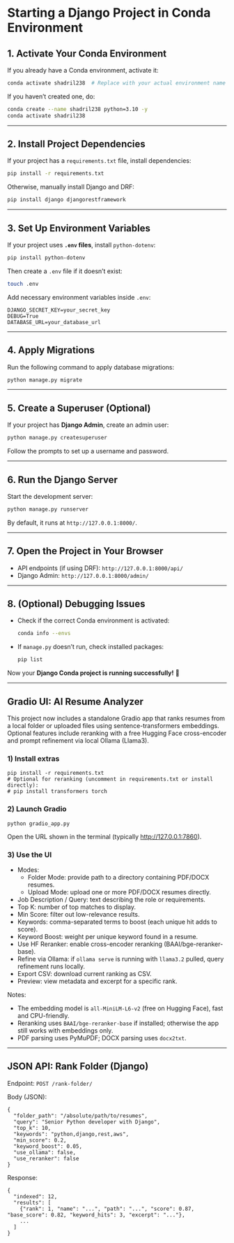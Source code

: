 # **Starting a Django Project in Conda Environment**

## **1. Activate Your Conda Environment**
If you already have a Conda environment, activate it:
```bash
conda activate shadril238  # Replace with your actual environment name
```
If you haven’t created one, do:
```bash
conda create --name shadril238 python=3.10 -y
conda activate shadril238
```

---

## **2. Install Project Dependencies**
If your project has a `requirements.txt` file, install dependencies:
```bash
pip install -r requirements.txt
```
Otherwise, manually install Django and DRF:
```bash
pip install django djangorestframework
```

---

## **3. Set Up Environment Variables**
If your project uses **`.env` files**, install `python-dotenv`:
```bash
pip install python-dotenv
```
Then create a `.env` file if it doesn’t exist:
```bash
touch .env
```
Add necessary environment variables inside `.env`:
```
DJANGO_SECRET_KEY=your_secret_key
DEBUG=True
DATABASE_URL=your_database_url
```

---

## **4. Apply Migrations**
Run the following command to apply database migrations:
```bash
python manage.py migrate
```

---

## **5. Create a Superuser (Optional)**
If your project has **Django Admin**, create an admin user:
```bash
python manage.py createsuperuser
```
Follow the prompts to set up a username and password.

---

## **6. Run the Django Server**
Start the development server:
```bash
python manage.py runserver
```
By default, it runs at `http://127.0.0.1:8000/`.

---

## **7. Open the Project in Your Browser**
- API endpoints (if using DRF): `http://127.0.0.1:8000/api/`
- Django Admin: `http://127.0.0.1:8000/admin/`

---

## **8. (Optional) Debugging Issues**
- Check if the correct Conda environment is activated:
  ```bash
  conda info --envs
  ```
- If `manage.py` doesn’t run, check installed packages:
  ```bash
  pip list
  ```

Now your **Django Conda project is running successfully!** 🚀


---

## Gradio UI: AI Resume Analyzer

This project now includes a standalone Gradio app that ranks resumes from a local folder or uploaded files using sentence-transformers embeddings. Optional features include reranking with a free Hugging Face cross-encoder and prompt refinement via local Ollama (Llama3).

### 1) Install extras
```
pip install -r requirements.txt
# Optional for reranking (uncomment in requirements.txt or install directly):
# pip install transformers torch
```

### 2) Launch Gradio
```
python gradio_app.py
```
Open the URL shown in the terminal (typically http://127.0.0.1:7860).

### 3) Use the UI
- Modes:
  - Folder Mode: provide path to a directory containing PDF/DOCX resumes.
  - Upload Mode: upload one or more PDF/DOCX resumes directly.
- Job Description / Query: text describing the role or requirements.
- Top K: number of top matches to display.
- Min Score: filter out low-relevance results.
- Keywords: comma-separated terms to boost (each unique hit adds to score).
- Keyword Boost: weight per unique keyword found in a resume.
- Use HF Reranker: enable cross-encoder reranking (BAAI/bge-reranker-base).
- Refine via Ollama: if `ollama serve` is running with `llama3.2` pulled, query refinement runs locally.
- Export CSV: download current ranking as CSV.
- Preview: view metadata and excerpt for a specific rank.

Notes:
- The embedding model is `all-MiniLM-L6-v2` (free on Hugging Face), fast and CPU-friendly.
- Reranking uses `BAAI/bge-reranker-base` if installed; otherwise the app still works with embeddings only.
- PDF parsing uses PyMuPDF; DOCX parsing uses `docx2txt`.

---

## JSON API: Rank Folder (Django)

Endpoint: `POST /rank-folder/`

Body (JSON):
```
{
  "folder_path": "/absolute/path/to/resumes",
  "query": "Senior Python developer with Django",
  "top_k": 10,
  "keywords": "python,django,rest,aws",
  "min_score": 0.2,
  "keyword_boost": 0.05,
  "use_ollama": false,
  "use_reranker": false
}
```

Response:
```
{
  "indexed": 12,
  "results": [
    {"rank": 1, "name": "...", "path": "...", "score": 0.87, "base_score": 0.82, "keyword_hits": 3, "excerpt": "..."},
    ...
  ]
}
```
